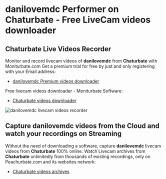 # danilovemdc Performer on Chaturbate - Free LiveCam videos downloader

## Chaturbate Live Videos Recorder

Monitor and record livecam videos of **danilovemdc** from **Chaturbate** with Moniturbate.com
Get a premium trial for free by just and only registering with your Email address:
* [danilovemdc Premium videos downloader](https://moniturbate.com/request-demo-licence-key.html)

Free livecam videos downloader - Moniturbate Software:
* [Chaturbate videos downloader](https://moniturbate.com/moniturbate-download-software.html)

![danilovemdc livecam videos recorder](https://peachurnet.com/templates/moniturbate-software.png)


## Capture danilovemdc videos from the Cloud and watch your recordings on Streaming

Without the need of downloading a software, capture **danilovemdc** livecam videos from **Chaturbate** 100% online.
Watch Livecam archives from **Chaturbate** unlimitedly from thousands of existing recordings, only on Peachurbate.com and its websites network:
* [Chaturbate videos archives](https://peachurnet.com/)